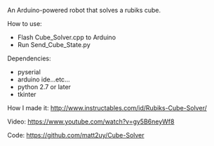 An Arduino-powered robot that solves a rubiks cube.

How to use:  
- Flash Cube_Solver.cpp to Arduino  
- Run Send_Cube_State.py

Dependencies:
- pyserial
- arduino ide...etc...
- python 2.7 or later
- tkinter

How I made it: http://www.instructables.com/id/Rubiks-Cube-Solver/

Video: https://www.youtube.com/watch?v=gy5B6neyWf8

Code: https://github.com/matt2uy/Cube-Solver
